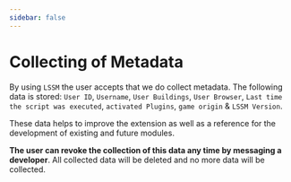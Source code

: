 ```yaml
---
sidebar: false
---
```


# Collecting of Metadata

By using `LSSM` the user accepts that we do collect metadata. The following data is stored: `User ID`, `Username`, `User Buildings`, `User Browser`, `Last time the script was executed`, `activated Plugins`, `game origin` & `LSSM Version`.

These data helps to improve the extension as well as a reference for the development of existing and future modules.

**The user can revoke the collection of this data any time by messaging a developer**.
All collected data will be deleted and no more data will be collected.
